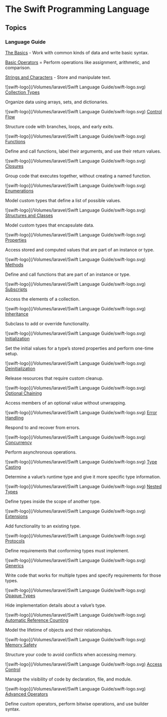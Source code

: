 # The Swift Programming Language

## Topics

### Language Guide

[The Basics](The%20Basics.html) - Work with common kinds of data and write basic syntax.

[Basic Operators](Basic%20Operators.html) = Perform operations like assignment, arithmetic, and comparison.

[Strings and Characters](Strings%20and%20Characters.html) - Store and manipulate text.

!\[swift-logo]\(/Volumes/laravel/Swift Language Guide/swift-logo.svg) [Collection Types](Collection%20Types.html)

Organize data using arrays, sets, and dictionaries.

!\[swift-logo]\(/Volumes/laravel/Swift Language Guide/swift-logo.svg) [Control Flow](Control%20Flow.html)

Structure code with branches, loops, and early exits.

!\[swift-logo]\(/Volumes/laravel/Swift Language Guide/swift-logo.svg) [Functions](Functions.html)

Define and call functions, label their arguments, and use their return values.

!\[swift-logo]\(/Volumes/laravel/Swift Language Guide/swift-logo.svg) [Closures](Closures.html)

Group code that executes together, without creating a named function.

!\[swift-logo]\(/Volumes/laravel/Swift Language Guide/swift-logo.svg) [Enumerations](Enumerations.html)

Model custom types that define a list of possible values.

!\[swift-logo]\(/Volumes/laravel/Swift Language Guide/swift-logo.svg) [Structures and Classes](Structures%20and%20Classes.html)

Model custom types that encapsulate data.

!\[swift-logo]\(/Volumes/laravel/Swift Language Guide/swift-logo.svg) [Properties](Properties.html)

Access stored and computed values that are part of an instance or type.

!\[swift-logo]\(/Volumes/laravel/Swift Language Guide/swift-logo.svg) [Methods](Methods.html)

Define and call functions that are part of an instance or type.

!\[swift-logo]\(/Volumes/laravel/Swift Language Guide/swift-logo.svg) [Subscripts](Subscripts.html)

Access the elements of a collection.

!\[swift-logo]\(/Volumes/laravel/Swift Language Guide/swift-logo.svg) [Inheritance](Inheritance.html)

Subclass to add or override functionality.

!\[swift-logo]\(/Volumes/laravel/Swift Language Guide/swift-logo.svg) [Initialization](Initialization.html)

Set the initial values for a type’s stored properties and perform one-time setup.

!\[swift-logo]\(/Volumes/laravel/Swift Language Guide/swift-logo.svg) [Deinitialization](Deinitialization.html)

Release resources that require custom cleanup.

!\[swift-logo]\(/Volumes/laravel/Swift Language Guide/swift-logo.svg) [Optional Chaining](Optional%20Chaining.html)

Access members of an optional value without unwrapping.

!\[swift-logo]\(/Volumes/laravel/Swift Language Guide/swift-logo.svg) [Error Handling](Error%20Handling.html)

Respond to and recover from errors.

!\[swift-logo]\(/Volumes/laravel/Swift Language Guide/swift-logo.svg) [Concurrency](Concurrency.html)

Perform asynchronous operations.

!\[swift-logo]\(/Volumes/laravel/Swift Language Guide/swift-logo.svg) [Type Casting](Type%20Casting.html)

Determine a value’s runtime type and give it more specific type information.

!\[swift-logo]\(/Volumes/laravel/Swift Language Guide/swift-logo.svg) [Nested Types](Nested%20Types.html)

Define types inside the scope of another type.

!\[swift-logo]\(/Volumes/laravel/Swift Language Guide/swift-logo.svg) [Extensions](Extensions.html)

Add functionality to an existing type.

!\[swift-logo]\(/Volumes/laravel/Swift Language Guide/swift-logo.svg) [Protocols](Protocols.html)

Define requirements that conforming types must implement.

!\[swift-logo]\(/Volumes/laravel/Swift Language Guide/swift-logo.svg) [Generics](Generics.html)

Write code that works for multiple types and specify requirements for those types.

!\[swift-logo]\(/Volumes/laravel/Swift Language Guide/swift-logo.svg) [Opaque Types](Opaque%20Types.html)

Hide implementation details about a value’s type.

!\[swift-logo]\(/Volumes/laravel/Swift Language Guide/swift-logo.svg) [Automatic Reference Counting](Automatic%20Reference%20Counting.html)

Model the lifetime of objects and their relationships.

!\[swift-logo]\(/Volumes/laravel/Swift Language Guide/swift-logo.svg) [Memory Safety](Memory%20Safety.html)

Structure your code to avoid conflicts when accessing memory.

!\[swift-logo]\(/Volumes/laravel/Swift Language Guide/swift-logo.svg) [Access Control](Access%20Control.html)

Manage the visibility of code by declaration, file, and module.

!\[swift-logo]\(/Volumes/laravel/Swift Language Guide/swift-logo.svg) [Advanced Operators](Advanced%20Operators.html)

Define custom operators, perform bitwise operations, and use builder syntax.
